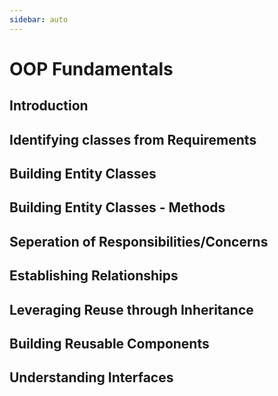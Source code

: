 ```yaml
---
sidebar: auto
---
```


# OOP Fundamentals

## Introduction


## Identifying classes from Requirements

## Building Entity Classes

## Building Entity Classes - Methods

## Seperation of Responsibilities/Concerns


## Establishing Relationships

## Leveraging Reuse through Inheritance

## Building Reusable Components

## Understanding Interfaces

